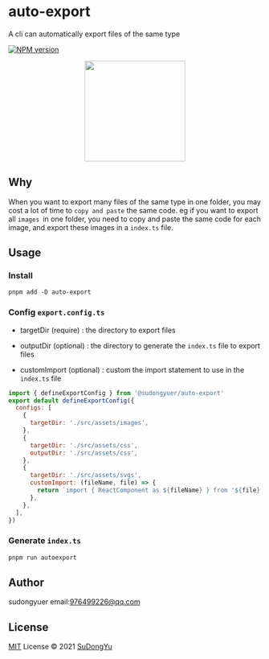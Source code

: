 # auto-export

A cli can automatically export files of the same type

[![NPM version](https://img.shields.io/github/package-json/v/sudongyuer/auto-export)](https://www.npmjs.com/package/auto-export)


<p align='center'>
<img src='https://git.poker/sudongyuer/image-bed/blob/master/20220710/logo.55pfd5e40lw0.png?raw=true' width='200'/>
</p>

## Why

When you want to export many files of the same type in one folder, you may cost a lot of time to `copy and paste` the same code. eg if you want to export all `images `in one folder, you need to copy and paste the same code for each image, and export these images in a `index.ts` file.

## Usage

### Install

```ball
pnpm add -D auto-export
```

### Config `export.config.ts`

- targetDir (require) : the directory to export files

- outputDir (optional) : the directory to generate the `index.ts` file to export files

- customImport (optional) : custom the import statement to use in the `index.ts` file 

```js
import { defineExportConfig } from '@sudongyuer/auto-export'
export default defineExportConfig({
  configs: [
    {
      targetDir: './src/assets/images',
    },
    {
      targetDir: './src/assets/css',
      outputDir: './src/assets/css',
    },
    {
      targetDir: './src/assets/svgs',
      customImport: (fileName, file) => {
        return `import { ReactComponent as ${fileName} } from '${file}'`
      },
    },
  ],
})

```

### Generate `index.ts`

```bash
pnpm run autoexport
```

## Author

sudongyuer email:976499226@qq.com

## License

[MIT](./LICENSE) License © 2021 [SuDongYu](https://github.com/sudongyuer)
